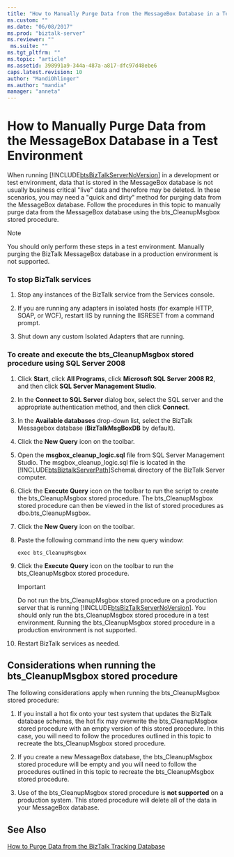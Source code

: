 ```yaml
---
title: "How to Manually Purge Data from the MessageBox Database in a Test Environment | Microsoft Docs"
ms.custom: ""
ms.date: "06/08/2017"
ms.prod: "biztalk-server"
ms.reviewer: ""
 ms.suite: ""
ms.tgt_pltfrm: ""
ms.topic: "article"
ms.assetid: 398991a9-344a-487a-a817-dfc97d48ebe6
caps.latest.revision: 10
author: "MandiOhlinger"
ms.author: "mandia"
manager: "anneta"
---
```

# How to Manually Purge Data from the MessageBox Database in a Test Environment
When running [!INCLUDE[btsBizTalkServerNoVersion](../includes/btsbiztalkservernoversion-md.md)] in a development or test environment, data that is stored in the MessageBox database is not usually business critical "live" data and therefore may be deleted. In these scenarios, you may need a "quick and dirty" method for purging data from the MessageBox database. Follow the procedures in this topic to manually purge data from the MessageBox database using the bts_CleanupMsgbox stored procedure.  
  
> [!NOTE]
>  You should only perform these steps in a test environment. Manually purging the BizTalk MessageBox database in a production environment is not supported.  
  
### To stop BizTalk services  
  
1.  Stop any instances of the BizTalk service from the Services console.  
  
2.  If you are running any adapters in isolated hosts (for example HTTP, SOAP, or WCF), restart IIS by running the IISRESET from a command prompt.  
  
3.  Shut down any custom Isolated Adapters that are running.  
  
### To create and execute the bts_CleanupMsgbox stored procedure using SQL Server 2008  
  
1.  Click **Start**, click **All Programs**, click **Microsoft SQL Server 2008 R2**, and then click **SQL Server Management Studio**.  
  
2.  In the **Connect to SQL Server** dialog box, select the SQL server and the appropriate authentication method, and then click **Connect**.  
  
3.  In the **Available databases** drop-down list, select the BizTalk Messagebox database (**BizTalkMsgBoxDB** by default).  
  
4.  Click the **New Query** icon on the toolbar.  
  
5.  Open the **msgbox_cleanup_logic.sql** file from SQL Server Management Studio. The msgbox_cleanup_logic.sql file is located in the [!INCLUDE[btsBiztalkServerPath](../includes/btsbiztalkserverpath-md.md)]Schema\ directory of the BizTalk Server computer.  
  
6.  Click the **Execute Query** icon on the toolbar to run the script to create the bts_CleanupMsgbox stored procedure. The bts_CleanupMsgbox stored procedure can then be viewed in the list of stored procedures as dbo.bts_CleanupMsgbox.  
  
7.  Click the **New Query** icon on the toolbar.  
  
8.  Paste the following command into the new query window:  
  
    ```  
    exec bts_CleanupMsgbox  
    ```  
  
9. Click the **Execute Query** icon on the toolbar to run the bts_CleanupMsgbox stored procedure.  
  
    > [!IMPORTANT]
    >  Do not run the bts_CleanupMsgbox stored procedure on a production server that is running [!INCLUDE[btsBizTalkServerNoVersion](../includes/btsbiztalkservernoversion-md.md)]. You should only run the bts_CleanupMsgbox stored procedure in a test environment. Running the bts_CleanupMsgbox stored procedure in a production environment is not supported.  
  
10. Restart BizTalk services as needed.  
  
## Considerations when running the bts_CleanupMsgbox stored procedure  
 The following considerations apply when running the bts_CleanupMsgbox stored procedure:  
  
1.  If you install a hot fix onto your test system that updates the BizTalk database schemas, the hot fix may overwrite the bts_CleanupMsgbox stored procedure with an empty version of this stored procedure. In this case, you will need to follow the procedures outlined in this topic to recreate the bts_CleanupMsgbox stored procedure.  
  
2.  If you create a new MessageBox database, the bts_CleanupMsgbox stored procedure will be empty and you will need to follow the procedures outlined in this topic to recreate the bts_CleanupMsgbox stored procedure.  
  
3.  Use of the bts_CleanupMsgbox stored procedure is **not supported** on a production system. This stored procedure will delete all of the data in your MessageBox database.  
  
## See Also  
 [How to Purge Data from the BizTalk Tracking Database](../core/how-to-purge-data-from-the-biztalk-tracking-database.md)